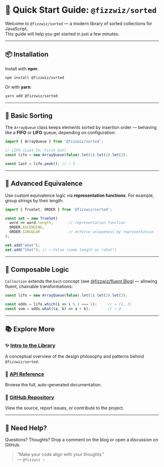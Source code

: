 # 🚀 Quick Start Guide: `@fizzwiz/sorted`

Welcome to `@fizzwiz/sorted` — a modern library of sorted collections for JavaScript.  
This guide will help you get started in just a few minutes.

---

## 📦 Installation

Install with **npm**:

```bash
npm install @fizzwiz/sorted
```

Or with **yarn**:

```bash
yarn add @fizzwiz/sorted
```

---

## 🔁 Basic Sorting

The `ArrayQueue` class keeps elements sorted by insertion order — behaving like a **FIFO** or **LIFO** queue, depending on configuration:

```js
import { ArrayQueue } from '@fizzwiz/sorted';

// LIFO (Last In, First Out)
const lifo = new ArrayQueue(false).let(1).let(2).let(3);

const last = lifo.peek(); // → 3
```

---

## 🧠 Advanced Equivalence

Use custom equivalence logic via **representation functions**. For example, group strings by their length:

```js
import { TrueSet, ORDER } from '@fizzwiz/sorted';

const set = new TrueSet(
  word => word.length,       // representation function
  ORDER.ASCENDING, 
  ORDER.SINGULAR             // enforce uniqueness by representation
);

set.add("what");
set.add("that"); // → false (same length as "what")
```

---

## 🧪 Composable Logic

`Collection` extends the `Each` concept (see [@fizzwiz/fluent Blog](https://fluent-js.blogspot.com)) — allowing fluent, chainable transformations:

```js
const lifo = new ArrayQueue(false).let(1).let(2).let(3);

const odds = lifo.which(i => i % 2 === 1);     // → [1, 3]
const sum = odds.what((a, b) => a + b);        // → 4
```

---

## 📚 Explore More

### ✨ [Intro to the Library](https://sorted-js.blogspot.com/p/Intro.html)
A conceptual overview of the design philosophy and patterns behind `@fizzwiz/sorted`.

### 📄 [API Reference](https://fizzwiz.github.io/sorted)
Browse the full, auto-generated documentation.

### 🧾 [GitHub Repository](https://github.com/fizzwiz/sorted)
View the source, report issues, or contribute to the project.

---

## 💬 Need Help?

Questions? Thoughts? Drop a comment on the blog or open a discussion on GitHub.

> “Make your code align with your thoughts.”  
> — `@fizzwiz ✨`
